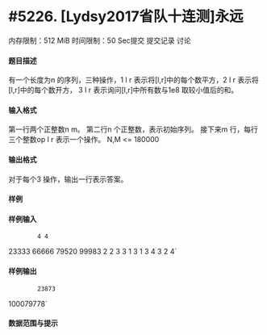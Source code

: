 
# #5226. [Lydsy2017省队十连测]永远
内存限制：512 MiB 时间限制：50 Sec提交 提交记录 讨论
#### 题目描述
有一个长度为n 的序列，三种操作，1 l r 表示将[l,r]中的每个数平方，2 l r 表示将[l,r]中的每个数开方，
3 l r 表示询问[l,r]中所有数与1e8 取较小值后的和。


#### 输入格式
第一行两个正整数n m。
第二行n 个正整数，表示初始序列。
接下来m 行，每行三个整数op l r 表示一个操作。
N,M <= 180000


#### 输出格式
对于每个3 操作，输出一行表示答案。


#### 样例

#### 样例输入

			4 4
23333 66666 79520 99983
2 2 3
3 1 3
1 3 4
3 2 4`
#### 样例输出

			23873
100079778`
#### 数据范围与提示

